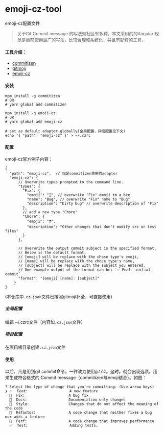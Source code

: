 # emoji-cz-tool

emoji-cz配置文件

>关于Git Commit message 的写法规社区有多种，本文采用的的Angular 规范是目前使用最广的写法，比较合理和系统化，并且有配套的工具。

#### 工具介绍：

*  [commitizen](https://github.com/commitizen/cz-cli)
*  [gitmoji](https://github.com/carloscuesta/gitmoji/)
*  [emoji-cz](https://github.com/kevin940726/emoji-cz)

#### 安装

```
npm install -g commitizen
# OR
# yarn global add commitizen

npm install -g emoji-cz
# OR
# yarn global add emoji-cz

# set as default adapter globally(全局配置，详细配置见下文)
echo '{ "path": "emoji-cz" }' > ~/.czrc
```
#### 配置

emoji-cz官方例子内容：
```
{
  "path": "emoji-cz",  // 指定commitizen使用的adapter
  "emoji-cz": {
      // Overwrite types prompted to the command line.
      "types": {
        "Fix": {
          "emoji": "🐝", // overwrite "Fix" emoji to a bee
          "name": "Bug", // overwrite "Fix" name to "Bug"
          "description": "Dirty bug" // overwrite description of "Fix"
        },
        // add a new type "Chore"
        "Chore": {
          "emoji": "❓",
          "description": "Other changes that don't modify src or test files"
        }
      },

      // Overwrite the output commit subject in the specified format.
      // Below is the default format,
      // [emoji] will be replace with the chose type's emoji,
      // [name] will be replace with the chose type's name,
      // [subject] will be replace with the subject you entered.
      // One example output of the format can be: `✨ Feat: initial commit`
      "format": "[emoji] [name]: [subject]"
    }
}

```

(本仓库中`.cz.json`文件已按照gitmoji补全，可直接使用)

##### 全局配置 

编辑 ~/.czrc文件（内容如`.cz.json`文件）
##### 项目配置

在项目根目录创建`.cz.json`文件


#### 使用
以后，凡是用到git commit命令，一律改为使用git cz。这时，就会出现选项，用来生成符合格式的 Commit message（commitizen与emoji结合）。如图：
```
? Select the type of change that you're committing: (Use arrow keys)
❯ ✨  Feat:                   A new feature
  🐛  Fix:                    A bug fix
  📝  Docs:                   Documentation only changes
  🎨  Style:                  Changes that do not affect the meaning of the code
  🔨  Refactor:               A code change that neither fixes a bug nor adds a feature
  🚀  Perf:                   A code change that improves performance
  ✅  Test:                   Adding tests.
```
